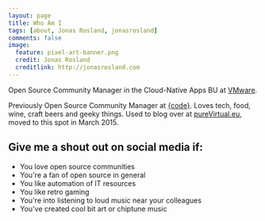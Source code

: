 ```yaml
---
layout: page
title: Who Am I
tags: [about, Jonas Rosland, jonasrosland]
comments: false
image:
  feature: pixel-art-banner.png
  credit: Jonas Rosland
  creditlink: http://jonasrosland.com
---
```

Open Source Community Manager in the Cloud-Native Apps BU at [VMware](https://vmware.com).

Previously Open Source Community Manager at [{code}](https://thecodeteam.com).
Loves tech, food, wine, craft beers and geeky things.
Used to blog over at [pureVirtual.eu](http://pureVirtual.eu), moved to this spot in March 2015.

## Give me a shout out on social media if:

* You love open source communities
* You're a fan of open source in general
* You like automation of IT resources
* You like retro gaming
* You're into listening to loud music near your colleagues
* You've created cool bit art or chiptune music
